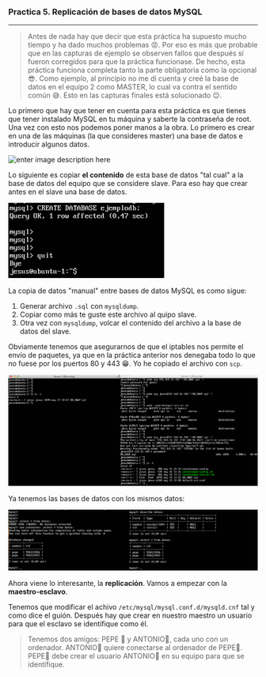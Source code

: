 ### Practica 5. Replicación de bases de datos MySQL

----------

> Antes de nada hay que decir que esta práctica ha supuesto mucho tiempo y ha dado muchos problemas :rage:. Por eso es más que probable que en las capturas de ejemplo se observen fallos que después sí fueron corregidos para que la práctica funcionase. De hecho, esta práctica funciona completa tanto la parte obligatoria como la opcional :sunglasses:. 
> Como ejemplo, al principio no me di cuenta y creé la base de datos en el equipo 2 como MASTER, lo cual va contra el sentido común :sweat_smile:. Esto en las capturas finales está solucionado :relieved:.

Lo primero que hay que tener en cuenta para esta práctica es que tienes que tener instalado MySQL en tu máquina y saberte la contraseña de root.
Una vez con esto nos podemos poner manos a la obra.
Lo primero es crear en una de las máquinas (la que consideres master) una base de datos e introducir algunos datos.

![enter image description here](https://raw.githubusercontent.com/Jesus-Sheriff/SWAP/master/Practica5/capturas/a%C3%B1adir%20datos%20a%20tabla.tiff)

Lo siguiente es copiar **el contenido** de esta base de datos "tal cual" a la base de datos del equipo que se considere slave. Para eso hay que crear antes en el slave una base de datos. 

![enter image description here](https://github.com/Jesus-Sheriff/SWAP/blob/master/Practica5/capturas/crear%20base%20de%20datos%20equipo%201.png?raw=true)

La copia de datos "manual" entre bases de datos MySQL es como sigue:

 1. Generar archivo `.sql` con `mysqldump`.
 2.  Copiar como más te guste este archivo al quipo slave.
 3. Otra vez con `mysqldump`, volcar el contenido del archivo a la base de datos del slave.

Obviamente tenemos que asegurarnos de que el iptables nos permite el envío de paquetes, ya que en la práctica anterior nos denegaba todo lo que no fuese por los puertos 80 y 443 :grin:. Yo he copiado el archivo con `scp`.

![enter image description here](https://github.com/Jesus-Sheriff/SWAP/blob/master/Practica5/capturas/scp%20de%20base%20de%20datos%20tras%20reset%20iptables.png?raw=true)

Ya tenemos las bases de datos con los mismos datos:

![](https://github.com/Jesus-Sheriff/SWAP/blob/master/Practica5/capturas/datos%20replicados.png?raw=true)

Ahora viene lo interesante, la **replicación**. Vamos a empezar con la **maestro-esclavo**.

Tenemos que modificar el achivo `/etc/mysql/mysql.conf.d/mysqld.cnf` tal y como dice el guión.
Después hay que crear en nuestro maestro un usuario para que el esclavo se identifique como él.

> Tenemos dos amigos: PEPE :older_man: y ANTONIO:cop:, cada uno con un ordenador.
> ANTONIO:cop: quiere conectarse al ordenador de PEPE:older_man:.
> PEPE:older_man: debe crear el usuario ANTONIO:cop: en su equipo para que se identifique.

